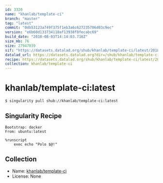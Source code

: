 ```yaml
---
id: 3320
name: "khanlab/template-ci"
branch: "master"
tag: "latest"
commit: "0db53123a749f375f1eb3a6c627235706d03c9ec"
version: "e6b60d133734118af13938f8fecabc69"
build_date: "2018-08-03T14:14:03.716Z"
size_mb: 76
size: 27947039
sif: "https://datasets.datalad.org/shub/khanlab/template-ci/latest/2018-08-03-0db53123-e6b60d13/e6b60d133734118af13938f8fecabc69.simg"
datalad_url: https://datasets.datalad.org?dir=/shub/khanlab/template-ci/latest/2018-08-03-0db53123-e6b60d13/
recipe: https://datasets.datalad.org/shub/khanlab/template-ci/latest/2018-08-03-0db53123-e6b60d13/Singularity
collection: khanlab/template-ci
---
```


# khanlab/template-ci:latest

```bash
$ singularity pull shub://khanlab/template-ci:latest
```

## Singularity Recipe

```singularity
Bootstrap: docker
From: ubuntu:latest

%runscript
    exec echo "Polo $@!"
```

## Collection

 - Name: [khanlab/template-ci](https://github.com/khanlab/template-ci)
 - License: None

